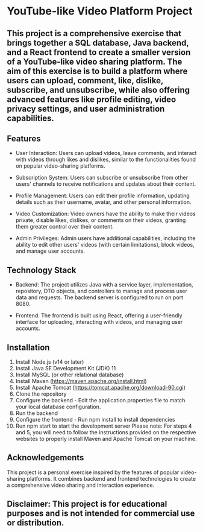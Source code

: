 # YouTube-like Video Platform Project

## This project is a comprehensive exercise that brings together a SQL database, Java backend, and a React frontend to create a smaller version of a YouTube-like video sharing platform. The aim of this exercise is to build a platform where users can upload, comment, like, dislike, subscribe, and unsubscribe, while also offering advanced features like profile editing, video privacy settings, and user administration capabilities.

## Features

- User Interaction: Users can upload videos, leave comments, and interact with videos through likes and dislikes, similar to the functionalities found on popular video-sharing platforms.

- Subscription System: Users can subscribe or unsubscribe from other users' channels to receive notifications and updates about their content.

- Profile Management: Users can edit their profile information, updating details such as their username, avatar, and other personal information.

- Video Customization: Video owners have the ability to make their videos private, disable likes, dislikes, or comments on their videos, granting them greater control over their content.

- Admin Privileges: Admin users have additional capabilities, including the ability to edit other users' videos (with certain limitations), block videos, and manage user accounts.

## Technology Stack

- Backend: The project utilizes Java with a service layer, implementation, repository, DTO objects, and controllers to manage and process user data and requests. The backend server is configured to run on port 8080.

- Frontend: The frontend is built using React, offering a user-friendly interface for uploading, interacting with videos, and managing user accounts.

## Installation

1. Install Node.js (v14 or later)
2. Install Java SE Development Kit (JDK) 11
3. Install MySQL (or other relational database)
4. Install Maven (https://maven.apache.org/install.html)
5. Install Apache Tomcat (https://tomcat.apache.org/download-90.cgi)
6. Clone the repository
7. Configure the backend - Edit the application.properties file to match your local database configuration.
8. Run the backend
9. Configure the frontend - Run npm install to install dependencies
10. Run npm start to start the development server
Please note: For steps 4 and 5, you will need to follow the instructions provided on the respective websites to properly install Maven and Apache Tomcat on your machine.

## Acknowledgements

This project is a personal exercise inspired by the features of popular video-sharing platforms. It combines backend and frontend technologies to create a comprehensive video sharing and interaction experience.

## Disclaimer: This project is for educational purposes and is not intended for commercial use or distribution.
